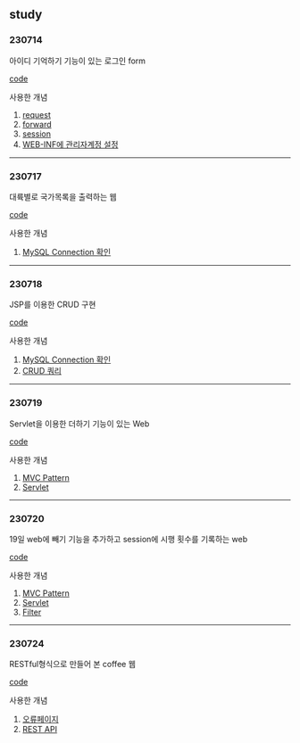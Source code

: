 ## study

### 230714
아이디 기억하기 기능이 있는 로그인 form

[code](https://github.com/JeongBin0462/study/tree/master/230714_3_login)

사용한 개념
1. [request](https://www.notion.so/9838f95c6d6a4f29801ae6f44f8a103e?pvs=4)
2. [forward](https://www.notion.so/2-c1858d652aed46f785202869462b92f6?pvs=4)
3. [session](https://www.notion.so/34d741869d554bad9180f5156ff08416?pvs=4)
4. [WEB-INF에 관리자계정 설정](https://www.notion.so/WEB-INF-41506e7044a34247a47b14a36cd1cd0b?pvs=4)
---
### 230717
대륙별로 국가목록을 출력하는 웹

[code](https://github.com/JeongBin0462/study/tree/master/230717_1)

사용한 개념
1. [MySQL Connection 확인](https://www.notion.so/MySQL-JSP-c28926f41bb3484fa71ed2d06b9c002f?pvs=4)
---
### 230718
JSP를 이용한 CRUD 구현

[code](https://github.com/JeongBin0462/study/tree/master/230718_1)

사용한 개념
1. [MySQL Connection 확인](https://www.notion.so/MySQL-JSP-c28926f41bb3484fa71ed2d06b9c002f?pvs=4)
2. [CRUD 쿼리](https://www.notion.so/DATABASE-5e008cbd6ef74b40ac5e813749f490be?pvs=4#cdae2d8f731345a985eabfab16b27bc8)
---
### 230719
Servlet을 이용한 더하기 기능이 있는 Web

[code](https://github.com/JeongBin0462/study/tree/master/230720_0_Sum)

사용한 개념
1. [MVC Pattern](https://www.notion.so/MVC-860ef139579a4204b298e801f5aadd8f?pvs=4)
2. [Servlet](https://www.notion.so/Servlet-5565052a77b24562a977fac5c444a786?pvs=4)
---
### 230720
19일 web에 빼기 기능을 추가하고 session에 시행 횟수를 기록하는 web

[code](https://github.com/JeongBin0462/study/tree/master/230721_0_calculation)

사용한 개념
1. [MVC Pattern](https://www.notion.so/MVC-860ef139579a4204b298e801f5aadd8f?pvs=4)
2. [Servlet](https://www.notion.so/Servlet-5565052a77b24562a977fac5c444a786?pvs=4)
3. [Filter](https://www.notion.so/Filter-0b842e94f2064eb38a696364240fda55?pvs=4)
---
### 230724
RESTful형식으로 만들어 본 coffee 웹

[code](https://github.com/JeongBin0462/study/tree/master/230725_0_coffee)

사용한 개념
1. [오류페이지](https://www.notion.so/23c247a4ceb04a7eb142e63c7a82bd86?pvs=4)
2. [REST API](https://www.notion.so/REST-API-9ccab35600574d00af4b748e591f4837?pvs=4)
